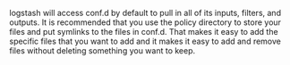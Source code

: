 logstash will access conf.d by default to pull in all of its inputs, filters, and outputs.  It is recommended that you use the policy directory to store your files and put symlinks to the files in conf.d.  That makes it easy to add the specific files that you want to add and it makes it easy to add and remove files without deleting something you want to keep.
